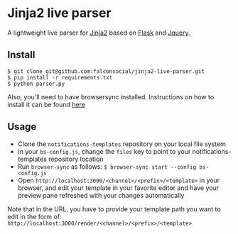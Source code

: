 
# Jinja2 live parser

A lightweight live parser for [Jinja2](http://jinja.pocoo.org/docs/dev/) based on [Flask](http://flask.pocoo.org/) and [Jquery](http://jquery.com/).


## Install

    $ git clone git@github.com:falconsocial/jinja2-live-parser.git
    $ pip install -r requirements.txt
    $ python parser.py

Also, you'll need to have browsersync installed. Instructions on how to install it can be found [here](http://www.browsersync.io/#install)

## Usage

* Clone the `notifications-templates` repository on your local file system
* In your `bs-config.js`, change the `files` key to point to your notifications-templates repository location
* Run `browser-sync` as follows:
    `$ browser-sync start --config bs-config.js`
* Open `http://localhost:3000/<channel>/<prefix>/<template>` in your browser, and edit your template in your favorite editor and have your preview pane refreshed with your changes automatically

Note that in the URL, you have to provide your template path you want to edit in the form of: `http://localhost:3000/render/<channel>/<prefix>/<template>`
